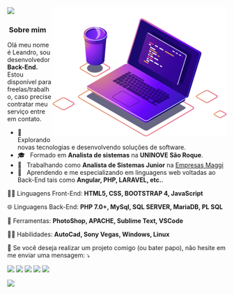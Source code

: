 
<img src="https://github.com/LeandroGazoli/LeandroGazoli/blob/main/computer-illustration.png" min-width="400px" max-width="400px" width="400px" align="right" alt="Computador Leandro">

<img src="https://img.shields.io/static/v1?label=Overview&message=LeandroGazoli&color=f8efd4&style=for-the-badge&logo=GitHub"> 

<h3> &nbsp;Sobre mim </h3> 

<p align="left"> 
 Olá meu nome é Leandro, sou desenvolvedor <strong>Back-End.</strong><br> Estou disponível para freelas/trabalho, caso precise contratar meu serviço entre em contato.
</p>

- 🤔 &nbsp; Explorando novas tecnologias e desenvolvendo soluções de software.
- 🎓 &nbsp; Formado em **Analista de sistemas** na **UNINOVE São Roque**.
- 💼 &nbsp; Trabalhando como **Analista de Sistemas Junior** na <a href="http://www.empresasmaggi.com.br/">Empresas Maggi</a>
- 🌱 &nbsp; Aprendendo e me especializando em linguagens web voltadas ao Back-End tais como **Angular, PHP, LARAVEL, etc.**.



<p align="left">
  🧑‍🚀 Linguagens Front-End: <strong>HTML5, CSS, BOOTSTRAP 4, JavaScript</strong>
</p>

<p align="left">
  🌐    Linguagens Back-End: <strong>PHP 7.0+, MySql, SQL SERVER, MariaDB, PL SQL</strong>
</p>

<p align="left">
  💼 Ferramentas: <strong>PhotoShop, APACHE, Sublime Text, VSCode</strong>
</p>

<p align="left">
  🧑‍🚀 Habilidades: <strong>AutoCad, Sony Vegas, Windows, Linux</strong>
</p>

<p align="left">
  💌 Se você deseja realizar um projeto comigo (ou bater papo), não hesite em me enviar uma mensagem: ⤵️
</p>

<p align="left">
  <a href="malito:leandro.gazoli@outlook.com" alt="Outlook">
  <img src="https://img.shields.io/badge/-Outlook-FF0000?style=flat-square&labelColor=FF0000&logo=gmail&logoColor=white&link=leandro.gazoli@outlook.com" /></a>

  <a href="https://www.linkedin.com/in/leandro-gazoli/" alt="Linkedin">
  <img src="https://img.shields.io/badge/-Linkedin-0e76a8?style=flat-square&logo=Linkedin&logoColor=white&link=https://www.linkedin.com/in/leandro-gazoli/" /></a>

  <a href="https://api.whatsapp.com/send?phone=5511963265033" alt="WhatsApp">
  <img src="https://img.shields.io/badge/-WhatsApp-25d366?style=flat-square&labelColor=25d366&logo=whatsapp&logoColor=white&link=https://api.whatsapp.com/send?phone=5511963265033"/></a>
  
  <a href="https://www.facebook.com/leandroxgazoli/" alt="Facebook">
  <img src="https://img.shields.io/badge/-Facebook-3b5998?style=flat-square&labelColor=3b5998&logo=facebook&logoColor=white&link=https://www.facebook.com/leandroxgazoli/"/></a>

  <a href="https://www.instagram.com/lelo_silsa/" alt="Instagram">
  <img src="https://img.shields.io/badge/-Instagram-DF0174?style=flat-square&labelColor=DF0174&logo=instagram&logoColor=white&link=https://www.instagram.com/lelo_silsa/"/></a>
</p>  



![](https://komarev.com/ghpvc/?username=LeandroGazoli&color=006bed)
